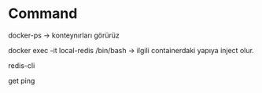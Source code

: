 # Command

docker-ps -> konteynırları görürüz

docker exec -it local-redis /bin/bash -> ilgili containerdaki yapıya inject olur.

redis-cli

get ping

